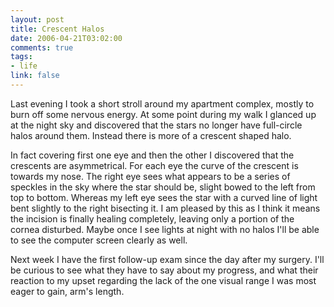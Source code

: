 ```yaml
--- 
layout: post
title: Crescent Halos
date: 2006-04-21T03:02:00
comments: true
tags:
- life
link: false
---
```

Last evening I took a short stroll around my apartment complex, mostly to burn off some nervous energy. At some point during my walk I glanced up at the night sky and discovered that the stars no longer have full-circle halos around them. Instead there is more of a crescent shaped halo.

In fact covering first one eye and then the other I discovered that the crescents are asymmetrical. For each eye the curve of the crescent is towards my nose. The right eye sees what appears to be a series of speckles in the sky where the star should be, slight bowed to the left from top to bottom. Whereas my left eye sees the star with a curved line of light bent slightly to the right bisecting it. I am pleased by this as I think it means the incision is finally healing completely, leaving only a portion of the cornea disturbed. Maybe once I see lights at night with no halos I'll be able to see the computer screen clearly as well.

Next week I have the first follow-up exam since the day after my surgery. I'll be curious to see what they have to say about my progress, and what their reaction to my upset regarding the lack of the one visual range I was most eager to gain, arm's length.
